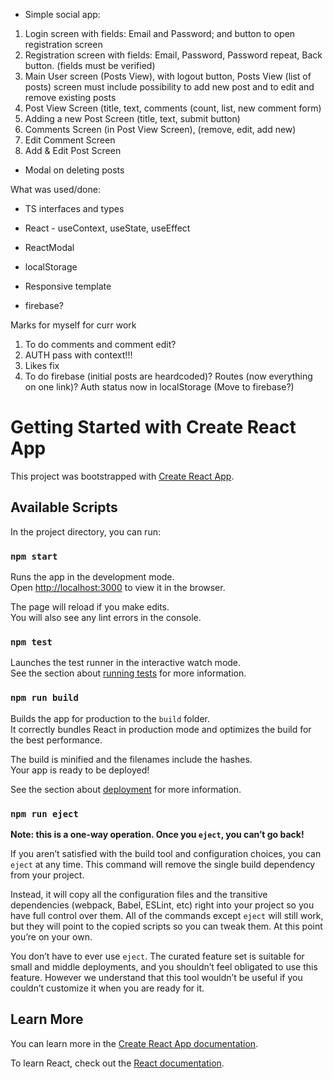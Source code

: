 - Simple social app:

1. Login screen with fields: Email and Password; and button to open registration screen
2. Registration screen with fields: Email, Password, Password repeat, Back button. (fields must be verified)
3. Main User screen (Posts View), with logout button, Posts View (list of posts) screen must include possibility to add new post and to edit
   and remove existing posts
4. Post View Screen (title, text, comments (count, list, new comment form)
5. Adding a new Post Screen (title, text, submit button)
6. Comments Screen (in Post View Screen), (remove, edit, add new)
7. Edit Comment Screen
8. Add & Edit Post Screen

- Modal on deleting posts

What was used/done:

- TS interfaces and types
- React - useContext, useState, useEffect
- ReactModal
- localStorage
- Responsive template

- firebase?

Marks for myself for curr work

1. To do comments and comment edit?
2. AUTH pass with context!!!
3. Likes fix
4. To do firebase (initial posts are heardcoded)? Routes (now everything on one link)? Auth status now in localStorage (Move to firebase?)

# Getting Started with Create React App

This project was bootstrapped with [Create React App](https://github.com/facebook/create-react-app).

## Available Scripts

In the project directory, you can run:

### `npm start`

Runs the app in the development mode.\
Open [http://localhost:3000](http://localhost:3000) to view it in the browser.

The page will reload if you make edits.\
You will also see any lint errors in the console.

### `npm test`

Launches the test runner in the interactive watch mode.\
See the section about [running tests](https://facebook.github.io/create-react-app/docs/running-tests) for more information.

### `npm run build`

Builds the app for production to the `build` folder.\
It correctly bundles React in production mode and optimizes the build for the best performance.

The build is minified and the filenames include the hashes.\
Your app is ready to be deployed!

See the section about [deployment](https://facebook.github.io/create-react-app/docs/deployment) for more information.

### `npm run eject`

**Note: this is a one-way operation. Once you `eject`, you can’t go back!**

If you aren’t satisfied with the build tool and configuration choices, you can `eject` at any time. This command will remove the single build dependency from your project.

Instead, it will copy all the configuration files and the transitive dependencies (webpack, Babel, ESLint, etc) right into your project so you have full control over them. All of the commands except `eject` will still work, but they will point to the copied scripts so you can tweak them. At this point you’re on your own.

You don’t have to ever use `eject`. The curated feature set is suitable for small and middle deployments, and you shouldn’t feel obligated to use this feature. However we understand that this tool wouldn’t be useful if you couldn’t customize it when you are ready for it.

## Learn More

You can learn more in the [Create React App documentation](https://facebook.github.io/create-react-app/docs/getting-started).

To learn React, check out the [React documentation](https://reactjs.org/).
